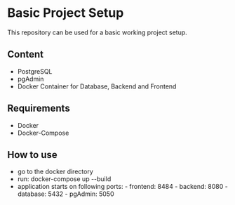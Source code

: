 # Basic Project Setup

This repository can be used for a basic working project setup.

## Content

- PostgreSQL
- pgAdmin
- Docker Container for Database, Backend and Frontend

## Requirements

- Docker
- Docker-Compose

## How to use

- go to the docker directory
- run: docker-compose up --build
- application starts on following ports: - frontend: 8484 - backend: 8080 - database: 5432 - pgAdmin: 5050

